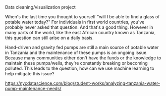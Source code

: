 Data cleaning/visualization project

When's the last time you thought to yourself "will I be able to find a glass of potable water today?" For individuals in first world countries, you've probably never asked that question. 
And that's a good thing.  However in many parts of the world, like the east African country known as Tanzania, this question can still arise on a daily basis.

Hand-driven and gravity fed pumps are still a main source of potable water in Tanzania and the maintenance of these pumps is an ongoing issue. 
Because many communities either don't have the funds or the knowledge to maintain these pumps/wells, they're constantly breaking or becoming polluted. This leads to the question, how can we use machine learning to help mitigate this issue?

https://nycdatascience.com/blog/student-works/analyzing-tanzania-water-pump-maintenance-needs/
